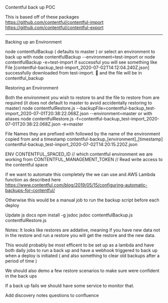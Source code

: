 Contentful back up POC

This is based off of these packages
https://github.com/contentful/contentful-import
https://github.com/contentful/contentful-export


---------


Backing up an Environment 

node contentfulBackup ( defaults to master )
or select an environment to back up with 
node contentfulBackup --environment=test-import or node contentfulBackup -e=test-import
if successful you will see something like 
File [contentful-backup_test-import_2020-07-02T14:12:04.240Z.json] successfully downloaded from test-import. 🚀
and the file will be in contentful_backup

Restoring an Environment 

Both the environment you wish to restore to and the file to restore from are required 
(it does not default to master to avoid accidentally restoring to master)
node contentfulRestore.js --backupFile=contentful-backup_test-import_2020-07-01T20:38:22.068Z.json --environment=master
or with aliases
node contentfulRestore.js -f=contentful-backup_test-import_2020-07-01T20:38:22.068Z.json -e=master



File Names
they are prefixed with followed by the name of the environment copied from and a timestamp
contentful-backup_[environment]_[timestamp]
contentful-backup_test-import_2020-07-02T14:20:15.220Z.json

ENV 
CONTENTFUL_SPACED_ID // which contentful environment we are working from 
CONTENTFUL_MANAGEMENT_TOKEN // Read write access to the contentful space


if we want to automate this completely the we can use and AWS Lambda function as described here
https://www.contentful.com/blog/2019/05/15/configuring-automatic-backups-for-contentful/

Otherwise this would be a manual job to run the backup script before each deploy

Update js docs
npm install -g jsdoc
jsdoc contentfulBackup.js  contentfulRestore.js 


Notes: 
It looks like restores are addative, meaning if you have new data not in the restore and run a restore you will get the restore and the new data.

This would probably be most efficent to be set up as a lambda and have both daily jobs to run a back up and have a webhook triggered to back up when a deploy is initiated ( and also something to clear old backups after a period of time )

We should also demo a few restore scenarios to make sure were confident in the back ups

If a back up fails we should have some service to monitor that.

Add discovery notes questions to confluence

